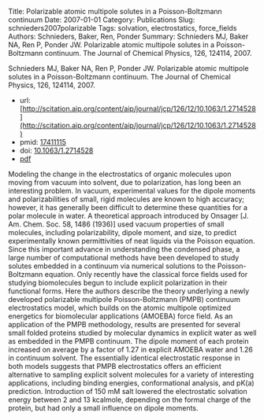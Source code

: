 Title: Polarizable atomic multipole solutes in a Poisson-Boltzmann continuum
Date: 2007-01-01
Category: Publications
Slug: schnieders2007polarizable
Tags: solvation, electrostatics, force_fields
Authors: Schnieders, Baker, Ren, Ponder
Summary: Schnieders MJ, Baker NA, Ren P, Ponder JW. Polarizable atomic multipole solutes in a Poisson-Boltzmann continuum. The Journal of Chemical Physics, 126, 124114, 2007. 

Schnieders MJ, Baker NA, Ren P, Ponder JW. Polarizable atomic multipole solutes in a Poisson-Boltzmann continuum. The Journal of Chemical Physics, 126, 124114, 2007. 

* url: [http://scitation.aip.org/content/aip/journal/jcp/126/12/10.1063/1.2714528](http://scitation.aip.org/content/aip/journal/jcp/126/12/10.1063/1.2714528)
* pmid: [17411115](17411115)
* doi: [10.1063/1.2714528](10.1063/1.2714528)
* [pdf](http://sobolevnrm.github.io/papers/schnieders2007polarizable.pdf)

Modeling the change in the electrostatics of organic molecules upon moving from vacuum into solvent, due to polarization, has long been an interesting problem. In vacuum, experimental values for the dipole moments and polarizabilities of small, rigid molecules are known to high accuracy; however, it has generally been difficult to determine these quantities for a polar molecule in water. A theoretical approach introduced by Onsager [J. Am. Chem. Soc. 58, 1486 (1936)] used vacuum properties of small molecules, including polarizability, dipole moment, and size, to predict experimentally known permittivities of neat liquids via the Poisson equation. Since this important advance in understanding the condensed phase, a large number of computational methods have been developed to study solutes embedded in a continuum via numerical solutions to the Poisson-Boltzmann equation. Only recently have the classical force fields used for studying biomolecules begun to include explicit polarization in their functional forms. Here the authors describe the theory underlying a newly developed polarizable multipole Poisson-Boltzmann (PMPB) continuum electrostatics model, which builds on the atomic multipole optimized energetics for biomolecular applications (AMOEBA) force field. As an application of the PMPB methodology, results are presented for several small folded proteins studied by molecular dynamics in explicit water as well as embedded in the PMPB continuum. The dipole moment of each protein increased on average by a factor of 1.27 in explicit AMOEBA water and 1.26 in continuum solvent. The essentially identical electrostatic response in both models suggests that PMPB electrostatics offers an efficient alternative to sampling explicit solvent molecules for a variety of interesting applications, including binding energies, conformational analysis, and pK(a) prediction. Introduction of 150 mM salt lowered the electrostatic solvation energy between 2 and 13 kcalmole, depending on the formal charge of the protein, but had only a small influence on dipole moments.
